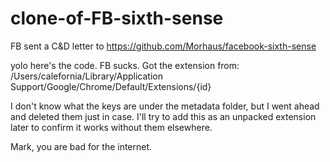 # clone-of-FB-sixth-sense
FB sent a C&amp;D letter to https://github.com/Morhaus/facebook-sixth-sense

yolo here's the code. FB sucks.
Got the extension from: /Users/calefornia/Library/Application Support/Google/Chrome/Default/Extensions/{id}

I don't know what the keys are under the metadata folder, but I went ahead and deleted them just in case. I'll try to add this as an unpacked extension later to confirm it works without them elsewhere.

Mark, you are bad for the internet.

